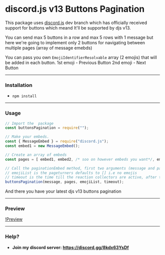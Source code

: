 # discord.js v13 Buttons Pagination

This package uses [discord.js](https://github.com/discordjs/discord.js) dev branch which has officially received support for buttons which meand It'll be supported by djs v13.


You can send max 5 buttons in a row and max 5 rows with 1 message but here we're going to implement only 2 buttons for navigating between multiple pages (array of message emebds)

You can pass you own `EmojiIdentifierResolvable` array (2 emojis) that will be added in each button.
1st emoji - Previous Button
2nd emoji - Next Button

---

### Installation

- `npm install `

--- 

### Usage

```js
// Import the  package
const buttonsPagination = require("");

// Make your embeds.
const { MessageEmbed } = require("discord.js");
const embed1 = new MessageEmbed();

// Create an array of embeds
const pages = [ embed1, embed2, /* soo on however embeds you want*/, embedx];

// Call the paginationEmbed method, first two arguments (message and pages) are required
// emojiList is the pageturners defaults to [] i.e no emojis
// timeout is the time till the reaction collectors are active, after this buttons will be disabled (in ms), defaults to 60000
buttonsPagination(message, pages, emojiList, timeout);
```

And there you have your latest djs v13 buttons pagination

---

### Preview

[!Preview](https://cdn.discordapp.com/attachments/686994235609972747/860368887010951188/unknown.png)


---


### Help?

- **Join my discord server: https://discord.gg/8kdx63YsDf**